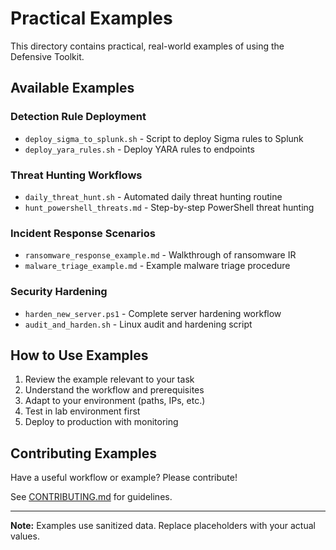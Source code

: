 # Practical Examples

This directory contains practical, real-world examples of using the Defensive Toolkit.

## Available Examples

### Detection Rule Deployment
- `deploy_sigma_to_splunk.sh` - Script to deploy Sigma rules to Splunk
- `deploy_yara_rules.sh` - Deploy YARA rules to endpoints

### Threat Hunting Workflows
- `daily_threat_hunt.sh` - Automated daily threat hunting routine
- `hunt_powershell_threats.md` - Step-by-step PowerShell threat hunting

### Incident Response Scenarios
- `ransomware_response_example.md` - Walkthrough of ransomware IR
- `malware_triage_example.md` - Example malware triage procedure

### Security Hardening
- `harden_new_server.ps1` - Complete server hardening workflow
- `audit_and_harden.sh` - Linux audit and hardening script

## How to Use Examples

1. Review the example relevant to your task
2. Understand the workflow and prerequisites
3. Adapt to your environment (paths, IPs, etc.)
4. Test in lab environment first
5. Deploy to production with monitoring

## Contributing Examples

Have a useful workflow or example? Please contribute!

See [CONTRIBUTING.md](../CONTRIBUTING.md) for guidelines.

---

**Note:** Examples use sanitized data. Replace placeholders with your actual values.
